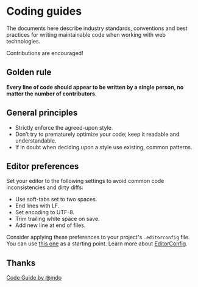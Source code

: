 # Coding guides #

The documents here describe industry standards, conventions and best practices for writing maintainable code when working with web technologies.

Contributions are encouraged!


## Golden rule ##

**Every line of code should appear to be written by a single person, no matter the number of contributors.**


## General principles ##

+ Strictly enforce the agreed-upon style.
+ Don’t try to prematurely optimize your code; keep it readable and understandable.
+ If in doubt when deciding upon a style use existing, common patterns.


## Editor preferences ##

Set your editor to the following settings to avoid common code inconsistencies and dirty diffs:

+ Use soft-tabs set to two spaces.
+ End lines with LF.
+ Set encoding to UTF-8.
+ Trim trailing white space on save.
+ Add new line at end of files.

Consider applying these preferences to your project's `.editorconfig` file. You can use [this one](.editorconfig) as a starting point. Learn more about [EditorConfig].

## Thanks ##

[Code Guide by @mdo](https://github.com/mdo/code-guide)



[EditorConfig]: http://editorconfig.org/
